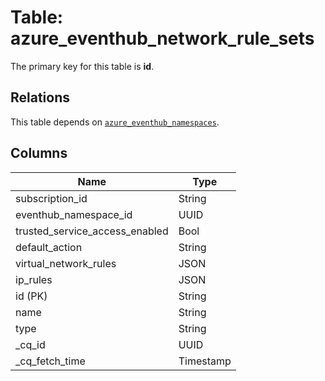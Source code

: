 # Table: azure_eventhub_network_rule_sets


The primary key for this table is **id**.

## Relations
This table depends on [`azure_eventhub_namespaces`](azure_eventhub_namespaces.md).

## Columns
| Name          | Type          |
| ------------- | ------------- |
|subscription_id|String|
|eventhub_namespace_id|UUID|
|trusted_service_access_enabled|Bool|
|default_action|String|
|virtual_network_rules|JSON|
|ip_rules|JSON|
|id (PK)|String|
|name|String|
|type|String|
|_cq_id|UUID|
|_cq_fetch_time|Timestamp|